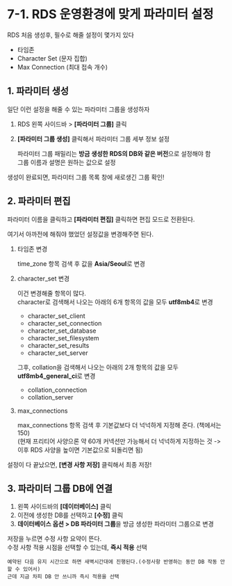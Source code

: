 # 7-1. RDS 운영환경에 맞게 파라미터 설정

RDS 처음 생성후, 필수로 해줄 설정이 몇가지 있다

- 타임존
- Character Set (문자 집합) 
- Max Connection (최대 접속 개수)

## 1. 파라미터 생성

일단 이런 설정을 해줄 수 있는 파라미터 그룹을 생성하자

1. RDS 왼쪽 사이드바 > **[파라미터 그룹]** 클릭
2. **[파라미터 그룹 생성]** 클릭해서 파라미터 그룹 세부 정보 설정

    파라미터 그룹 패밀리는 **방금 생성한 RDS의 DB와 같은 버전**으로 설정해야 함  
    그룹 이름과 설명은 원하는 값으로 설정

생성이 완료되면, 파라미터 그룹 목록 창에 새로생긴 그룹 확인!

## 2. 파라미터 편집

파라미터 이름을 클릭하고 **[파라미터 편집]** 클릭하면 편집 모드로 전환된다.

여기서 아까전에 해줘야 했었던 설정값을 변경해주면 된다. 

1. 타임존 변경 
    
    time_zone 항목 검색 후 값을 **Asia/Seoul**로 변경
    
2. character_set 변경

    이건 변경해줄 항목이 많다.  
    character로 검색해서 나오는 아래의 6개 항목의 값을 모두 **utf8mb4**로 변경
    
   - character_set_client
   - character_set_connection
   - character_set_database
   - character_set_filesystem
   - character_set_results
   - character_set_server

    그후, collation을 검색해서 나오는 아래의 2개 항목의 값을 모두 **utf8mb4_general_ci**로 변경
  
   - collation_connection
   - collation_server

3. max_connections
 
    max_connections 항목 검색 후 기본값보다 더 넉넉하게 지정해 준다. (책에서는 150)  
    (현재 프리티어 사양으론 약 60개 커넥션만 가능해서 더 넉넉하게 지정하는 것 -> 이후 RDS 사양을 높이면 기본값으로 되돌리면 됨)  
    
설정이 다 끝났으면, **[변경 사항 저장]** 클릭해서 최종 저장!

## 3. 파라미터 그룹 DB에 연결

1. 왼쪽 사이드바의 **[데이터베이스]** 클릭
2. 이전에 생성한 DB를 선택하고 **[수정]** 클릭
3. **데이터베이스 옵션 > DB 파라미터 그룹**을 방금 생성한 파라미터 그룹으로 변경

저장을 누르면 수정 사항 요약이 뜬다.  
수정 사항 적용 시점을 선택할 수 있는데, **즉시 적용** 선택  

    예약된 다음 유지 시간으로 하면 새벽시간대에 진행된다.(수정사항 반영하는 동안 DB 작동 안할 수 있어서)  
    근데 지금 차피 DB 안 쓰니까 즉시 적용을 선택
